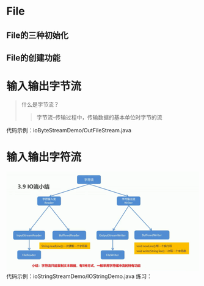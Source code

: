 # File
## File的三种初始化
## File的创建功能

# 输入输出字节流
>什么是字节流？
>> 字节流-传输过程中，传输数据的基本单位时字节的流

代码示例：ioByteStreamDemo/OutFileStream.java


# 输入输出字符流
![img.png](img.png)
代码示例：ioStringStreamDemo/IOStringDemo.java
练习：